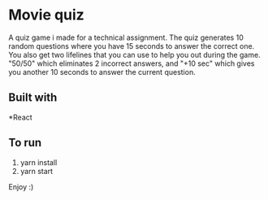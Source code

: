 # Movie quiz
A quiz game i made for a technical assignment. The quiz generates 10 random questions where you have 15 seconds to answer the correct one.
You also get two lifelines that you can use to help you out during the game. "50/50" which eliminates 2 incorrect answers, and "+10 sec" which gives you another 10 seconds to answer the current question.

## Built with
*React

## To run
1. yarn install
2. yarn start

Enjoy :)
